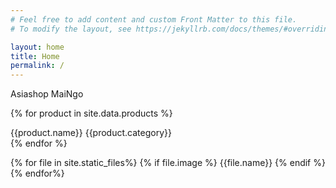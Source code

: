 ```yaml
---
# Feel free to add content and custom Front Matter to this file.
# To modify the layout, see https://jekyllrb.com/docs/themes/#overriding-theme-defaults

layout: home
title: Home
permalink: /
---
```


Asiashop MaiNgo

{% for product in site.data.products %}  
<div>{{product.name}} {{product.category}} </div>
{% endfor %} 

{% for file in site.static_files%}
{% if file.image %}
{{file.name}}
{% endif %}
{% endfor%}